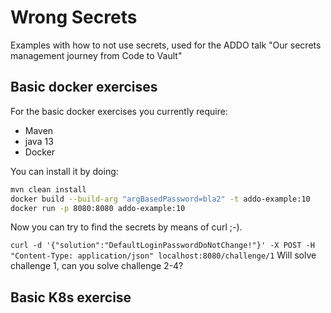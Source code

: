 # Wrong Secrets
Examples with how to not use secrets, used for the ADDO talk "Our secrets management journey from Code to Vault"


## Basic docker exercises

For the basic docker exercises you currently require:

- Maven
- java 13
- Docker

You can install it by doing:

```bash
mvn clean install
docker build --build-arg "argBasedPassword=bla2" -t addo-example:10
docker run -p 8080:8080 addo-example:10
```

Now you can try to find the secrets by means of curl ;-).

`curl -d '{"solution":"DefaultLoginPasswordDoNotChange!"}' -X POST -H "Content-Type: application/json" localhost:8080/challenge/1`
Will solve challenge 1, can you solve challenge 2-4?

## Basic K8s exercise

